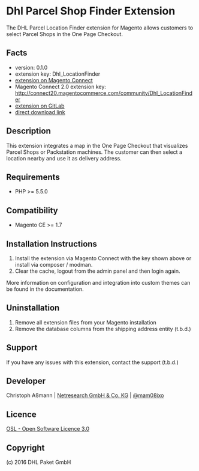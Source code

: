 Dhl Parcel Shop Finder Extension
================================

The DHL Parcel Location Finder extension for Magento allows customers to select
Parcel Shops in the One Page Checkout.

Facts
-----
- version: 0.1.0
- extension key: Dhl_LocationFinder
- [extension on Magento Connect](http://www.magentocommerce.com/magento-connect/dhl-locationfinder-1234.html)
- Magento Connect 2.0 extension key: http://connect20.magentocommerce.com/community/Dhl_LocationFinder
- [extension on GitLab](https://git.netresearch.de/dhl/location-finder)
- [direct download link](http://connect.magentocommerce.com/community/get/Dhl_LocationFinder-0.1.0.tgz)

Description
-----------
This extension integrates a map in the One Page Checkout that visualizes
Parcel Shops or Packstation machines. The customer can then select a location
nearby and use it as delivery address.

Requirements
------------
- PHP >= 5.5.0

Compatibility
-------------
- Magento CE >= 1.7

Installation Instructions
-------------------------

1. Install the extension via Magento Connect with the key shown above or install
   via composer / modman.
2. Clear the cache, logout from the admin panel and then login again.

More information on configuration and integration into custom themes can be found
in the documentation.

Uninstallation
--------------
1. Remove all extension files from your Magento installation
2. Remove the database columns from the shipping address entity (t.b.d.)

Support
-------
If you have any issues with this extension, contact the support (t.b.d.)

Developer
---------
Christoph Aßmann | [Netresearch GmbH & Co. KG](http://www.netresearch.de/) | [@mam08ixo](https://twitter.com/mam08ixo)

Licence
-------
[OSL - Open Software Licence 3.0](http://opensource.org/licenses/osl-3.0.php)

Copyright
---------
(c) 2016 DHL Paket GmbH
